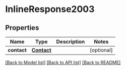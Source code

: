 # InlineResponse2003

## Properties
Name | Type | Description | Notes
------------ | ------------- | ------------- | -------------
**contact** | [**Contact**](Contact.md) |  | [optional] 

[[Back to Model list]](../README.md#documentation-for-models) [[Back to API list]](../README.md#documentation-for-api-endpoints) [[Back to README]](../README.md)


